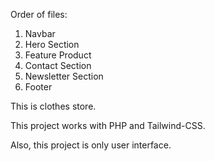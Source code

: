Order of files:
1. Navbar
2. Hero Section
3. Feature Product
4. Contact Section
5. Newsletter Section
6. Footer


This is clothes store. 

This project works with PHP and Tailwind-CSS.

Also, this project is only user interface. 